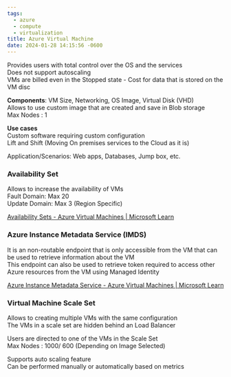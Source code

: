 ```yaml
---
tags:
  - azure
  - compute
  - virtualization
title: Azure Virtual Machine
date: 2024-01-28 14:15:56 -0600
---
```


Provides users with total control over the OS and the services  
Does not support autoscaling  
VMs are billed even in the Stopped state - Cost for data that is stored on the VM disc

**Components**: VM Size, Networking, OS Image, Virtual Disk (VHD)  
Allows to use custom image that are created and save in Blob storage  
Max Nodes : 1

**Use cases**  
Custom software requiring custom configuration  
Lift and Shift (Moving On premises services to the Cloud as it is)

Application/Scenarios: Web apps, Databases, Jump box, etc.

### Availability Set
Allows to increase the availability of VMs  
Fault Domain: Max 20  
Update Domain: Max 3 (Region Specific)

[Availability Sets - Azure Virtual Machines | Microsoft Learn](https://learn.microsoft.com/bs-latn-ba/azure/virtual-machines/availability-set-overview#how-do-availability-sets-work)

### Azure Instance Metadata Service (IMDS)
It is an non-routable endpoint that is only accessible from the VM that can be used to retrieve information about the VM  
This endpoint can also be used to retrieve token required to access other Azure resources from the VM using Managed Identity

[Azure Instance Metadata Service - Azure Virtual Machines | Microsoft Learn](https://learn.microsoft.com/en-us/azure/virtual-machines/instance-metadata-service?tabs=windows)

### Virtual Machine Scale Set
Allows to creating multiple VMs with the same configuration    
The VMs in a scale set are hidden behind an Load Balancer  

Users are directed to one of the VMs in the Scale Set  
Max Nodes : 1000/ 600 (Depending on Image Selected)

Supports auto scaling feature  
Can be performed manually or automatically based on metrics
